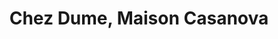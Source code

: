 ---
title: "Chez Dume, Maison Casanova"
url: /calenzana/chez-dume-maison-casanova/
shop: boucherie
---